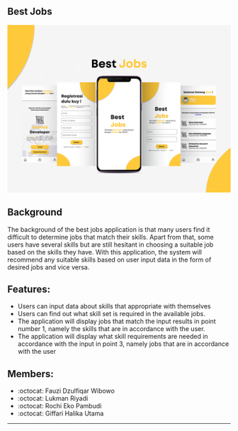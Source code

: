 ## Best Jobs
<img src="assets/img/Mockup.png" width=800> 

## Background

The background of the best jobs application is that many users find it difficult to determine jobs that match their skills. Apart from that, some users have several skills but are still hesitant in choosing a suitable job based on the skills they have. With this application, the system will recommend any suitable skills based on user input data in the form of desired jobs and vice versa.

## Features:
 - Users can input data about skills that appropriate with themselves
 - Users can find out what skill set is required in the available jobs.
 - The application will display jobs that match the input results in point number 1, namely the skills that are in accordance with the user.
 - The application will display what skill requirements are needed in accordance with the input in point 3, namely jobs that are in accordance with the user 

## Members:  
 - :octocat: Fauzi Dzulfiqar Wibowo
 - :octocat: Lukman Riyadi
 - :octocat: Rochi Eko Pambudi
 - :octocat: Giffari Halika Utama
-----
